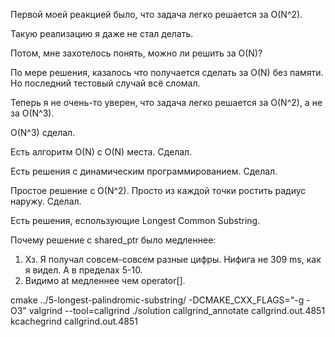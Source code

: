 Первой моей реакцией было, что задача легко решается за O(N^2).

Такую реализацию я даже не стал делать.

Потом, мне захотелось понять, можно ли решить за O(N)?

По мере решения, казалось что получается сделать за O(N) без памяти. Но последний тестовый случай всё сломал.

Теперь я не очень-то уверен, что задача легко решается за O(N^2), а не за O(N^3).

O(N^3) сделал.

Есть алгоритм O(N) с O(N) места. Сделал.

Есть решения с динамическим программированием. Сделал.

Простое решение с O(N^2). Просто из каждой точки ростить радиус наружу. Сделал.

Есть решения, еспользующие Longest Common Substring.


Почему решение с shared_ptr было медленнее:

1. Хз. Я получал совсем-совсем разные цифры. Нифига не 309 ms, как я видел. А в пределах 5-10.	
2. Видимо at медленнее чем operator[].

cmake ../5-longest-palindromic-substring/ -DCMAKE_CXX_FLAGS="-g -O3"
valgrind --tool=callgrind ./solution
callgrind_annotate callgrind.out.4851
kcachegrind callgrind.out.4851